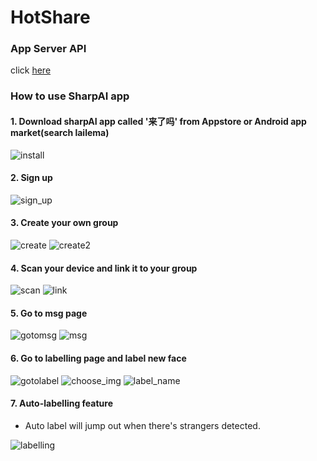 # HotShare
### App Server API
click [here](https://gitlab.com/SharpAI/mobile_app_server/blob/master/hotShareWeb/api/server/README.md)
### How to use SharpAI app
#### 1. Download sharpAI app called '来了吗' from Appstore or Android app market(search lailema)
![install](app_intro/appstore.png)

#### 2. Sign up
![sign_up](app_intro/login.png) 

#### 3. Create your own group 
![create](app_intro/home.png)
![create2](app_intro/init_group.png)

#### 4. Scan your device and link it to your group
![scan](app_intro/scan_box.png)
![link](app_intro/link_group.png)

#### 5. Go to msg page
![gotomsg](app_intro/gotomsg.png)
![msg](app_intro/msg%20page.png)

#### 6. Go to labelling page and label new face
![gotolabel](app_intro/gotolabel.png)
![choose_img](app_intro/choose_img.png)
![label_name](app_intro/label_name.png)


#### 7. Auto-labelling feature 
- Auto label will jump out when there's strangers detected.

![labelling](app_intro/labelling.png)
